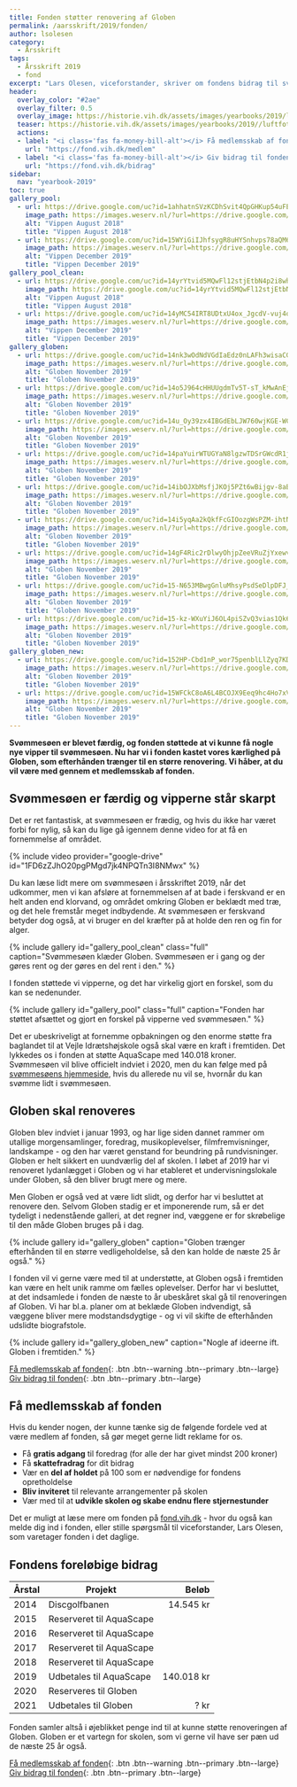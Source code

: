 ```yaml
---
title: Fonden støtter renovering af Globen
permalink: /aarsskrift/2019/fonden/
author: lsolesen
category:
  - Årsskrift
tags:
  - Årsskrift 2019
  - fond
excerpt: "Lars Olesen, viceforstander, skriver om fondens bidrag til svømmesøen for 2019 og fremtidige planer om at støtte Globens renovering."
header:
  overlay_color: "#2ae"
  overlay_filter: 0.5
  overlay_image: https://historie.vih.dk/assets/images/yearbooks/2019/luftfoto.jpg
  teaser: https://historie.vih.dk/assets/images/yearbooks/2019//luftfoto.jpg
  actions:
  - label: "<i class='fas fa-money-bill-alt'></i> Få medlemsskab af fonden"
    url: "https://fond.vih.dk/medlem"
  - label: "<i class='fas fa-money-bill-alt'></i> Giv bidrag til fonden"
    url: "https://fond.vih.dk/bidrag"
sidebar:
  nav: "yearbook-2019"
toc: true
gallery_pool:
  - url: https://drive.google.com/uc?id=1ahhatnSVzKCDhSvit4QpGHKup54uFES5
    image_path: https://images.weserv.nl/?url=https://drive.google.com/uc?id=1ahhatnSVzKCDhSvit4QpGHKup54uFES5&w=400
    alt: "Vippen August 2018"
    title: "Vippen August 2018"
  - url: https://drive.google.com/uc?id=15WYiGiIJhfsygR8uHYSnhvps78aQM69E
    image_path: https://images.weserv.nl/?url=https://drive.google.com/uc?id=15WYiGiIJhfsygR8uHYSnhvps78aQM69E&w=400
    alt: "Vippen December 2019"
    title: "Vippen December 2019"
gallery_pool_clean:
  - url: https://drive.google.com/uc?id=14yrYtvid5MQwFl12stjEtbN4p2i8whkF
    image_path: https://drive.google.com/uc?id=14yrYtvid5MQwFl12stjEtbN4p2i8whkF
    alt: "Vippen August 2018"
    title: "Vippen August 2018"
  - url: https://drive.google.com/uc?id=14yMC54IRT8UDtxU4ox_JgcdV-vuj4o9-
    image_path: https://images.weserv.nl/?url=https://drive.google.com/uc?id=14yMC54IRT8UDtxU4ox_JgcdV-vuj4o9-&w=400
    alt: "Vippen December 2019"
    title: "Vippen December 2019"
gallery_globen:
  - url: https://drive.google.com/uc?id=14nk3wOdNdVGdIaEdz0nLAFh3wisaCG4q
    image_path: https://images.weserv.nl/?url=https://drive.google.com/uc?id=14nk3wOdNdVGdIaEdz0nLAFh3wisaCG4q&w=400
    alt: "Globen November 2019"
    title: "Globen November 2019"
  - url: https://drive.google.com/uc?id=14o5J964cHHUUgdmTv5T-sT_kMwAnEjxa
    image_path: https://images.weserv.nl/?url=https://drive.google.com/uc?id=14o5J964cHHUUgdmTv5T-sT_kMwAnEjxa&w=400
    alt: "Globen November 2019"
    title: "Globen November 2019"
  - url: https://drive.google.com/uc?id=14u_Oy39zx4IBGdEbLJW760wjKGE-WC4Q
    image_path: https://images.weserv.nl/?url=https://drive.google.com/uc?id=14u_Oy39zx4IBGdEbLJW760wjKGE-WC4Q&w=400
    alt: "Globen November 2019"
    title: "Globen November 2019"
  - url: https://drive.google.com/uc?id=14paYuirWTUGYaN8lgzwTDSrGWcdR1j2w
    image_path: https://images.weserv.nl/?url=https://drive.google.com/uc?id=14paYuirWTUGYaN8lgzwTDSrGWcdR1j2w&w=400
    alt: "Globen November 2019"
    title: "Globen November 2019"
  - url: https://drive.google.com/uc?id=14ibOJXbMsfjJKOj5PZt6wBijgv-8aBqQ
    image_path: https://images.weserv.nl/?url=https://drive.google.com/uc?id=14ibOJXbMsfjJKOj5PZt6wBijgv-8aBqQ&w=400
    alt: "Globen November 2019"
    title: "Globen November 2019"
  - url: https://drive.google.com/uc?id=14i5yqAa2kQkfFcGIOozgWsPZM-ihtNnY
    image_path: https://images.weserv.nl/?url=https://drive.google.com/uc?id=14i5yqAa2kQkfFcGIOozgWsPZM-ihtNnY&w=400
    alt: "Globen November 2019"
    title: "Globen November 2019"
  - url: https://drive.google.com/uc?id=14gF4Ric2rDlwyOhjpZeeVRuZjYxewv8p
    image_path: https://images.weserv.nl/?url=https://drive.google.com/uc?id=14gF4Ric2rDlwyOhjpZeeVRuZjYxewv8p&w=400
    alt: "Globen November 2019"
    title: "Globen November 2019"
  - url: https://drive.google.com/uc?id=15-N653MBwgGnluMhsyPsdSeDlpDFJ_s1
    image_path: https://images.weserv.nl/?url=https://drive.google.com/uc?id=15-N653MBwgGnluMhsyPsdSeDlpDFJ_s1&w=400
    alt: "Globen November 2019"
    title: "Globen November 2019"
  - url: https://drive.google.com/uc?id=15-kz-WXuYiJ6OL4piSZvQ3vias1Qk6VF
    image_path: https://images.weserv.nl/?url=https://drive.google.com/uc?id=15-kz-WXuYiJ6OL4piSZvQ3vias1Qk6VF&w=400
    alt: "Globen November 2019"
    title: "Globen November 2019"
gallery_globen_new:
  - url: https://drive.google.com/uc?id=152HP-Cbd1nP_wor75penblLlZyq7KD-X
    image_path: https://images.weserv.nl/?url=https://drive.google.com/uc?id=152HP-Cbd1nP_wor75penblLlZyq7KD-X&w=400
    alt: "Globen November 2019"
    title: "Globen November 2019"
  - url: https://drive.google.com/uc?id=15WFCkC8oA6L4BCOJX9Eeq9hc4Ho7xVU-
    image_path: https://images.weserv.nl/?url=https://drive.google.com/uc?id=15WFCkC8oA6L4BCOJX9Eeq9hc4Ho7xVU-&w=400
    alt: "Globen November 2019"
    title: "Globen November 2019"
---
```


**Svømmesøen er blevet færdig, og fonden støttede at vi kunne få nogle nye vipper til svømmesøen. Nu har vi i fonden kastet vores kærlighed på Globen, som efterhånden trænger til en større renovering. Vi håber, at du vil være med gennem et medlemsskab af fonden.**

## Svømmesøen er færdig og vipperne står skarpt

Det er ret fantastisk, at svømmesøen er frædig, og hvis du ikke har været forbi for nylig, så kan du lige gå igennem denne video for at få en fornemmelse af området.

{% include video provider="google-drive" id="1FD6zZJhO20pgPMgd7jk4NPQTn3I8NMwx" %}

Du kan læse lidt mere om svømmesøen i årsskriftet 2019, når det udkommer, men vi kan afsløre at fornemmelsen af at bade i ferskvand er en helt anden end klorvand, og området omkring Globen er beklædt med træ, og det hele fremstår meget indbydende. At svømmesøen er ferskvand betyder dog også, at vi bruger en del kræfter på at holde den ren og fin for alger.

{% include gallery id="gallery_pool_clean" class="full" caption="Svømmesøen klæder Globen. Svømmesøen er i gang og der gøres rent og der gøres en del rent i den." %}

I fonden støttede vi vipperne, og det har virkelig gjort en forskel, som du kan se nedenunder.

{% include gallery id="gallery_pool" class="full" caption="Fonden har støttet afsættet og gjort en forskel på vipperne ved svømmesøen." %}

Det er ubeskriveligt at fornemme opbakningen og den enorme støtte fra baglandet til at Vejle Idrætshøjskole også skal være en kraft i fremtiden. Det lykkedes os i fonden at støtte AquaScape med 140.018 kroner. Svømmesøen vil blive officielt indviet i 2020, men du kan følge med på [svømmesøens hjemmeside](https://www.vih.dk/sv%C3%B8mmes%C3%B8), hvis du allerede nu vil se, hvornår du kan svømme lidt i svømmesøen.

## Globen skal renoveres

Globen blev indviet i januar 1993, og har lige siden dannet rammer om utallige morgensamlinger, foredrag, musikoplevelser, filmfremvisninger, landskampe - og den har været genstand for beundring på rundvisninger. Globen er helt sikkert en uundværlig del af skolen. I løbet af 2019 har vi renoveret lydanlægget i Globen og vi har etableret et undervisningslokale under Globen, så den bliver brugt mere og mere.

Men Globen er også ved at være lidt slidt, og derfor har vi besluttet at renovere den. Selvom Globen stadig er et imponerende rum, så er det tydeligt i nedenstående galleri, at det regner ind, væggene er for skrøbelige til den måde Globen bruges på i dag.

{% include gallery id="gallery_globen" caption="Globen trænger efterhånden til en større vedligeholdelse, så den kan holde de næste 25 år også." %}

I fonden vil vi gerne være med til at understøtte, at Globen også i fremtiden kan være en helt unik ramme om fælles oplevelser. Derfor har vi besluttet, at det indsamlede i fonden de næste to år ubeskåret skal gå til renoveringen af Globen. Vi har bl.a. planer om at beklæde Globen indvendigt, så væggene bliver mere modstandsdygtige - og vi vil skifte de efterhånden udslidte biografstole.

{% include gallery id="gallery_globen_new" caption="Nogle af ideerne ift. Globen i fremtiden." %}

[<i class='fas fa-money-bill-alt'></i> Få medlemsskab af fonden](https://fond.vih.dk/medlem){: .btn .btn--warning .btn--primary .btn--large} [<i class='fas fa-money-bill-alt'></i> Giv bidrag til fonden](https://fond.vih.dk/bidrag){: .btn .btn--primary .btn--large}

## Få medlemsskab af fonden

Hvis du kender nogen, der kunne tænke sig de følgende fordele ved at være medlem af fonden, så gør meget gerne lidt reklame for os.

- Få **gratis adgang** til foredrag (for alle der har givet mindst 200 kroner)
- Få **skattefradrag** for dit bidrag
- Vær en **del af holdet** på 100 som er nødvendige for fondens opretholdelse
- **Bliv inviteret** til relevante arrangementer på skolen
- Vær med til at **udvikle skolen og skabe endnu flere stjernestunder**

Det er muligt at læse mere om fonden på [fond.vih.dk](https://fond.vih.dk) - hvor du også kan melde dig ind i fonden, eller stille spørgsmål til viceforstander, Lars Olesen, som varetager fonden i det daglige.

## Fondens foreløbige bidrag

| Årstal | Projekt                        | Beløb      |
|--------|--------------------------------|-----------:|
| 2014   | Discgolfbanen                  | 14.545 kr  |
| 2015   | Reserveret til AquaScape       |            |
| 2016   | Reserveret til AquaScape       |            |
| 2017   | Reserveret til AquaScape       |            |
| 2018   | Reserveret til AquaScape       |            |
| 2019   | Udbetales til AquaScape        | 140.018 kr |
| 2020   | Reserveres til Globen          |            |
| 2021   | Udbetales til Globen           | ? kr       |

Fonden samler altså i øjeblikket penge ind til at kunne støtte renoveringen af Globen. Globen er et vartegn for skolen, som vi gerne vil have ser pæn ud de næste 25 år også.

[<i class='fas fa-money-bill-alt'></i> Få medlemsskab af fonden](https://fond.vih.dk){: .btn .btn--warning .btn--primary .btn--large} [<i class='fas fa-money-bill-alt'></i> Giv bidrag til fonden](https://fond.vih.dk/bidrag){: .btn .btn--primary .btn--large}
